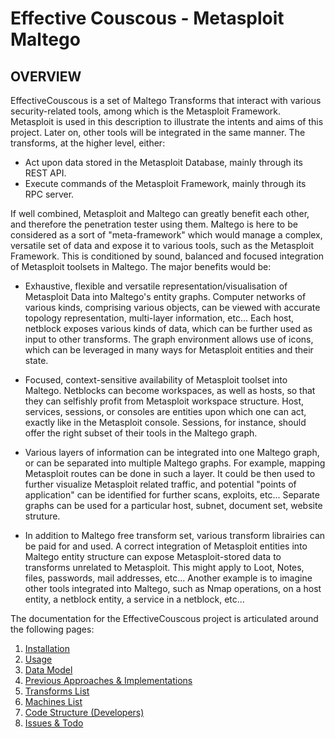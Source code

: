 Effective Couscous - Metasploit Maltego
================================================================


  OVERVIEW 
-----------------------------------

EffectiveCouscous is a set of Maltego Transforms that interact with various security-related tools, 
among which is the Metasploit Framework. Metasploit is used in this description to illustrate the intents
and aims of this project. Later on, other tools will be integrated in the same manner.
The transforms, at the higher level, either:

*   Act upon data stored in the Metasploit Database, mainly through its REST API.
*   Execute commands of the Metasploit Framework, mainly through its RPC server.


If well combined, Metasploit and Maltego can greatly benefit each other, and therefore the 
penetration tester using them. Maltego is here to be considered as a sort of "meta-framework" 
which would manage a complex, versatile set of data and expose it to various tools, such as the 
Metasploit Framework. 
This is conditioned by sound, balanced and focused integration of Metasploit toolsets in Maltego.
The major benefits would be:

*   Exhaustive, flexible and versatile representation/visualisation of Metasploit Data 
    into Maltego's entity graphs. Computer networks of various kinds, comprising various objects,
    can be viewed with accurate topology representation, multi-layer information, etc...
    Each host, netblock exposes various kinds of data, which can be further used as input to
    other transforms. The graph environment allows use of icons, which can be leveraged in many
    ways for Metasploit entities and their state.
      
*   Focused, context-sensitive availability of Metasploit toolset into Maltego. Netblocks
    can become workspaces, as well as hosts, so that they can selfishly profit from Metasploit
    workspace structure. Host, services, sessions, or consoles are entities upon which one
    can act, exactly like in the Metasploit console. Sessions, for instance, should offer the
    right subset of their tools in the Maltego graph. 
    
*   Various layers of information can be integrated into one Maltego graph, or can be separated
    into multiple Maltego graphs. For example, mapping Metasploit routes can be done in such a
    layer. It could be then used to further visualize Metasploit related traffic, and potential
    "points of application" can be identified for further scans, exploits, etc...
    Separate graphs can be used for a particular host, subnet, document set, website struture.

*   In addition to Maltego free transform set, various transform librairies can be paid for and
    used. A correct integration of Metasploit entities into Maltego entity structure can expose
    Metasploit-stored data to transforms unrelated to Metasploit. This might apply to Loot,
    Notes, files, passwords, mail addresses, etc...
    Another example is to imagine other tools integrated into Maltego, such as Nmap operations,
    on a host entity, a netblock entity, a service in a netblock, etc...

<!-- *A demonstration of Maltego transforms interacting with Metasploit Database. (Much faster than what -->
<!-- the Gif demo implies.)* -->
<!-- ![full_demo](./docpics/full_demo.gif)  -->


The documentation for the EffectiveCouscous project is articulated around the following pages:

1. [Installation](https://github.com/maxlandon/EffectiveCouscous/wiki/Installation)
2. [Usage](https://github.com/maxlandon/EffectiveCouscous/wiki/Usage)
3. [Data Model](https://github.com/maxlandon/EffectiveCouscous/wiki/Data-Model)
4. [Previous Approaches & Implementations](https://github.com/maxlandon/EffectiveCouscous/wiki/Previous-Approaches-&-Implementations)
5. [Transforms List](https://github.com/maxlandon/EffectiveCouscous/wiki/Transforms-List)
6. [Machines List](https://github.com/maxlandon/EffectiveCouscous/wiki/Machines-List)
7. [Code Structure (Developers)](https://github.com/maxlandon/EffectiveCouscous/wiki/Code-Structure-(Developers))
8. [Issues & Todo](https://github.com/maxlandon/EffectiveCouscous/wiki/Issues-&-Todo)
